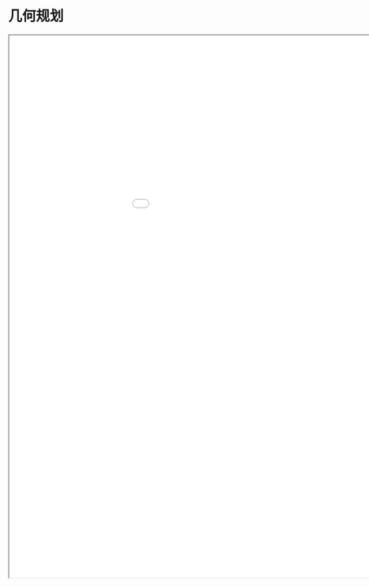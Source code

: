 
# 几何规划
<div class="pdf-class">
    <iframe  src=\texpdf\part-opt-chap-gp.pdf width="1100" height="1100">
    </iframe>
</div>
